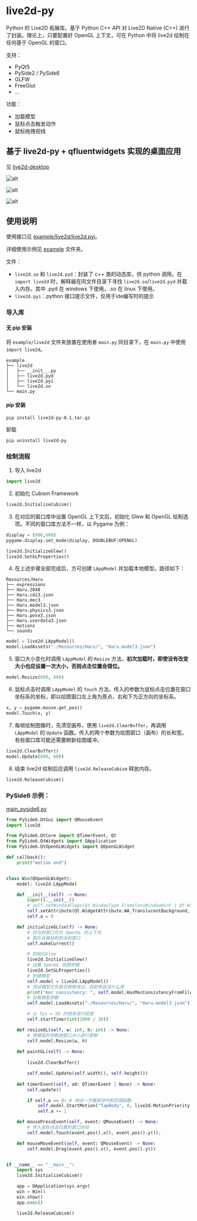 # live2d-py

Python 的 Live2D 拓展库。基于 Python C++ API 对 Live2D Native (C++) 进行了封装。理论上，只要配置好 OpenGL 上下文，可在 Python 中将 live2d 绘制在任何基于 OpenGL 的窗口。

支持：
* PyQt5
* PySide2 / PySide6
* GLFW
* FreeGlut
* ...

功能：
* 加载模型
* 鼠标点击触发动作
* 鼠标拖拽视线

## 基于 live2d-py + qfluentwidgets 实现的桌面应用

见 [live2d-desktop](./live2d-desktop/)

![alt](./docs/1.png)

![alt](./docs/2.png)

![alt](./docs/3.png)


## 使用说明
使用接口见 [example/live2d/live2d.pyi](./example/live2d/live2d.pyi)。

详细使用示例见 [example](./example/) 文件夹。

文件：
* `live2d.so` 和 `live2d.pyd`：封装了 c++ 类的动态库，供 python 调用，在 `import live2d` 时，解释器在同文件目录下寻找 `live2d.so`/`live2d.pyd` 并载入内存。其中 .pyd 在 windows 下使用，.so 在 linux 下使用。
* `live2d.pyi`：python 接口提示文件，仅用于ide编写时的提示

### 导入库

#### 无 pip 安装

将 `example/live2d` 文件夹放置在使用者 `main.py` 同目录下，在 `main.py` 中使用 `import live2d`。 

```
example
├── live2d
│   ├── __init__.py
│   ├── live2d.pyd
│   ├── live2d.pyi
│   └── live2d.so
└── main.py
```

#### pip 安装

```
pip install live2d-py-0.1.tar.gz
```

卸载
```
pip uninstall live2d-py
```

### 绘制流程
1. 导入 live2d
```python
import live2d
```

2. 初始化 Cubism Framework
```python
live2d.InitializeCubism()
```

3. 在对应的窗口库中设置 OpenGL 上下文后，初始化 Glew 和 OpenGL 绘制选项。不同的窗口库方法不一样，以 Pygame 为例：
```python
display = (800,600)
pygame.display.set_mode(display, DOUBLEBUF|OPENGL)

live2d.InitializeGlew()
live2d.SetGLProperties()
```

4. 在上述步骤全部完成后，方可创建 `LAppModel` 并加载本地模型。路径如下：
```
Resources/Haru
├── expressions
├── Haru.2048
├── Haru.cdi3.json
├── Haru.moc3
├── Haru.model3.json
├── Haru.physics3.json
├── Haru.pose3.json
├── Haru.userdata3.json
├── motions
└── sounds
```

```python
model = live2d.LAppModel()
model.LoadAssets("./Resources/Haru/", "Haru.model3.json")
```

5. 窗口大小变化时调用 `LAppModel` 的 `Resize` 方法。**初次加载时，即使没有改变大小也应设置一次大小，否则点击位置会错位。**
```python
model.Resize(800, 600)
```

6. 鼠标点击时调用 `LAppModel` 的 `Touch` 方法。传入的参数为鼠标点击位置在窗口坐标系的坐标，即以绘图窗口左上角为原点，右和下为正方向的坐标系。
```python
x, y = pygame.mouse.get_pos()
model.Touch(x, y)
```

7. 每帧绘制图像时，先清空画布，使用 `live2d.ClearBuffer`，再调用 `LAppModel` 的 `Update` 函数。传入的两个参数为绘图窗口（画布）的长和宽。有些窗口库可能还需要刷新绘图缓冲。
```python
live2d.ClearBuffer()
model.Update(800, 600)
```

8. 结束 live2d 绘制后应调用 `live2d.ReleaseCubism` 释放内存。
```python
live2d.ReleaseCubism()
```

### PySide6 示例：

[main_pyside6.py](./example/main_pyside6.py)

```python
from PySide6.QtGui import QMouseEvent
import live2d

from PySide6.QtCore import QTimerEvent, Qt
from PySide6.QtWidgets import QApplication
from PySide6.QtOpenGLWidgets import QOpenGLWidget

def callback():
    print("motion end")


class Win(QOpenGLWidget):
    model: live2d.LAppModel

    def __init__(self) -> None:
        super().__init__()
        # self.setWindowFlags(Qt.WindowType.FramelessWindowHint | Qt.WindowType.Tool)
        self.setAttribute(Qt.WidgetAttribute.WA_TranslucentBackground, True)
        self.a = 0

    def initializeGL(self) -> None:
        # 将当前窗口作为 OpenGL 的上下文
        # 图形会被绘制到当前窗口
        self.makeCurrent()

        # 初始化Glew
        live2d.InitializeGlew()
        # 设置 OpenGL 绘图参数
        live2d.SetGLProperties()
        # 创建模型
        self.model = live2d.LAppModel()
        # 测试模型文件是否被修改过，目前来说没什么用
        print("moc consistency: ", self.model.HasMocConsistencyFromFile('./Resources/Hiyori/Hiyori.moc3'));
        # 加载模型参数
        self.model.LoadAssets("./Resources/Haru/", "Haru.model3.json")

        # 以 fps = 30 的频率进行绘图
        self.startTimer(int(1000 / 30))

    def resizeGL(self, w: int, h: int) -> None:
        # 使模型的参数按窗口大小进行更新
        self.model.Resize(w, h)
    
    def paintGL(self) -> None:
        
        live2d.ClearBuffer()

        self.model.Update(self.width(), self.height())
    
    def timerEvent(self, a0: QTimerEvent | None) -> None:
        self.update() 

        if self.a == 0: # 测试一次播放动作和回调函数
            self.model.StartMotion("TapBody", 0, live2d.MotionPriority.FORCE.value, callback)
            self.a += 1

    def mousePressEvent(self, event: QMouseEvent) -> None:
        # 传入鼠标点击位置的窗口坐标
        self.model.Touch(event.pos().x(), event.pos().y());

    def mouseMoveEvent(self, event: QMouseEvent) -> None:
        self.model.Drag(event.pos().x(), event.pos().y())


if __name__ == "__main__":
    import sys
    live2d.InitializeCubism()

    app = QApplication(sys.argv)
    win = Win()
    win.show()
    app.exec()

    live2d.ReleaseCubism()
```
